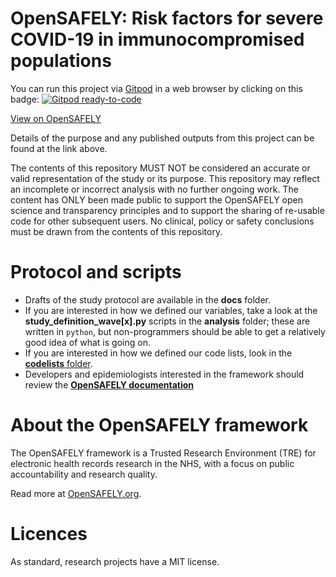 # OpenSAFELY: Risk factors for severe COVID-19 in immunocompromised populations

You can run this project via [Gitpod](https://gitpod.io) in a web browser by clicking on this badge: [![Gitpod ready-to-code](https://img.shields.io/badge/Gitpod-ready--to--code-908a85?logo=gitpod)](https://gitpod.io/#https://github.com/opensafely/covid-risk-immunocompromised)

[View on OpenSAFELY](https://jobs.opensafely.org/repo/https%253A%252F%252Fgithub.com%252Fopensafely%252Fcovid-risk-immunocompromised)

Details of the purpose and any published outputs from this project can be found at the link above.

The contents of this repository MUST NOT be considered an accurate or valid representation of the study or its purpose. This repository may reflect an incomplete or incorrect analysis with no further ongoing work. The content has ONLY been made public to support the OpenSAFELY open science and transparency principles and to support the sharing of re-usable code for other subsequent users. No clinical, policy or safety conclusions must be drawn from the contents of this repository.

# Protocol and scripts
* Drafts of the study protocol are available in the **docs** folder.
* If you are interested in how we defined our variables, take a look at the **study_definition_wave[x].py** scripts in the **analysis** folder; these are written in `python`, but non-programmers should be able to get a relatively good idea of what is going on.
* If you are interested in how we defined our code lists, look in the [**codelists** folder](./codelists/).
* Developers and epidemiologists interested in the framework should review the [**OpenSAFELY documentation**](https://docs.opensafely.org)

# About the OpenSAFELY framework
The OpenSAFELY framework is a Trusted Research Environment (TRE) for electronic health records research in the NHS, with a focus on public accountability and research quality.

Read more at [OpenSAFELY.org](https://opensafely.org).

# Licences
As standard, research projects have a MIT license. 
